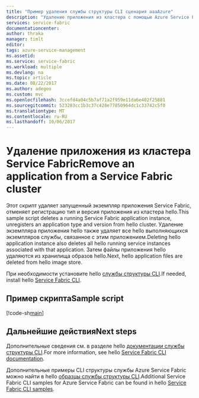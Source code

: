 ```yaml
---
title: "Пример удаления службы структуры CLI сценария aaaAzure"
description: "Удаление приложения из кластера с помощью Azure Service Fabric CLI hello Azure Service Fabric"
services: service-fabric
documentationcenter: 
author: thraka
manager: timlt
editor: 
tags: azure-service-management
ms.assetid: 
ms.service: service-fabric
ms.workload: multiple
ms.devlang: na
ms.topic: article
ms.date: 08/22/2017
ms.author: adegeo
ms.custom: mvc
ms.openlocfilehash: 3ccefd4a04c5b7af71a2f959e11da6e402f25881
ms.sourcegitcommit: 523283cc1b3c37c428e77850964dc1c33742c5f0
ms.translationtype: MT
ms.contentlocale: ru-RU
ms.lasthandoff: 10/06/2017
---
```

# <a name="remove-an-application-from-a-service-fabric-cluster"></a><span data-ttu-id="46536-103">Удаление приложения из кластера Service Fabric</span><span class="sxs-lookup"><span data-stu-id="46536-103">Remove an application from a Service Fabric cluster</span></span>

<span data-ttu-id="46536-104">Этот скрипт удаляет запущенный экземпляр приложения Service Fabric, отменяет регистрацию тип и версия приложения из кластера hello.</span><span class="sxs-lookup"><span data-stu-id="46536-104">This sample script deletes a running Service Fabric application instance, unregisters an application type and version from hello cluster.</span></span>  <span data-ttu-id="46536-105">Удаление экземпляра приложения hello также удаляет все hello выполняющихся экземпляров службы, связанное с этим приложением.</span><span class="sxs-lookup"><span data-stu-id="46536-105">Deleting hello application instance also deletes all hello running service instances associated with that application.</span></span> <span data-ttu-id="46536-106">Затем файлы приложения hello удаляются из хранилища образов hello.</span><span class="sxs-lookup"><span data-stu-id="46536-106">Next, hello application files are deleted from hello image store.</span></span> 

<span data-ttu-id="46536-107">При необходимости установите hello [службы структуры CLI](../service-fabric-cli.md).</span><span class="sxs-lookup"><span data-stu-id="46536-107">If needed, install hello [Service Fabric CLI](../service-fabric-cli.md).</span></span>

## <a name="sample-script"></a><span data-ttu-id="46536-108">Пример скрипта</span><span class="sxs-lookup"><span data-stu-id="46536-108">Sample script</span></span>

[!code-sh[main](../../../cli_scripts/service-fabric/remove-application/remove-application.sh "Remove an application from a cluster")]

## <a name="next-steps"></a><span data-ttu-id="46536-109">Дальнейшие действия</span><span class="sxs-lookup"><span data-stu-id="46536-109">Next steps</span></span>

<span data-ttu-id="46536-110">Дополнительные сведения см. в разделе hello [документации службы структуры CLI](../service-fabric-cli.md).</span><span class="sxs-lookup"><span data-stu-id="46536-110">For more information, see hello [Service Fabric CLI documentation](../service-fabric-cli.md).</span></span>

<span data-ttu-id="46536-111">Дополнительные примеры CLI структуры службы Azure Service Fabric можно найти в hello [образцы службы структуры CLI](../samples-cli.md).</span><span class="sxs-lookup"><span data-stu-id="46536-111">Additional Service Fabric CLI samples for Azure Service Fabric can be found in hello [Service Fabric CLI samples](../samples-cli.md).</span></span>
